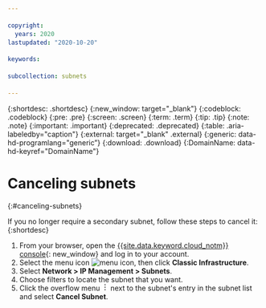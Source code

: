 ```yaml
---

copyright:
  years: 2020
lastupdated: "2020-10-20"

keywords:

subcollection: subnets

---
```


{:shortdesc: .shortdesc}
{:new_window: target="_blank"}
{:codeblock: .codeblock}
{:pre: .pre}
{:screen: .screen}
{:term: .term}
{:tip: .tip}
{:note: .note}
{:important: .important}
{:deprecated: .deprecated}
{:table: .aria-labeledby="caption"}
{:external: target="_blank" .external}
{:generic: data-hd-programlang="generic”}
{:download: .download}
{:DomainName: data-hd-keyref="DomainName"}


# Canceling subnets
{:#canceling-subnets}

If you no longer require a secondary subnet, follow these steps to cancel it:
{:shortdesc}

  1. From your browser, open the [{{site.data.keyword.cloud_notm}} console](https://{DomainName}/){: new_window} and log in to your account.
  1. Select the menu icon ![menu icon](../icons/icon_hamburger.svg), then click **Classic Infrastructure**.
  1. Select **Network > IP Management > Subnets**.
  1. Choose filters to locate the subnet that you want.
  1. Click the overflow menu ![overflow menu](images/overflow.png) next to the subnet's entry in the subnet list and select **Cancel Subnet**.
  
